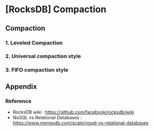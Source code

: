 # [RocksDB] Compaction

## Compaction

### 1. Leveled Compaction
### 2. Universal compaction style
### 3. FIFO compaction style

## Appendix
### Reference
- RocksDB wiki : https://github.com/facebook/rocksdb/wiki
- NoSQL vs Relational Databases : https://www.mongodb.com/scale/nosql-vs-relational-databases